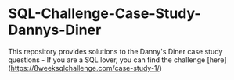 # SQL-Challenge-Case-Study-Dannys-Diner
This repository provides solutions to the Danny's Diner case study questions - If you are a SQL lover, you can find the challenge [here] (https://8weeksqlchallenge.com/case-study-1/)
